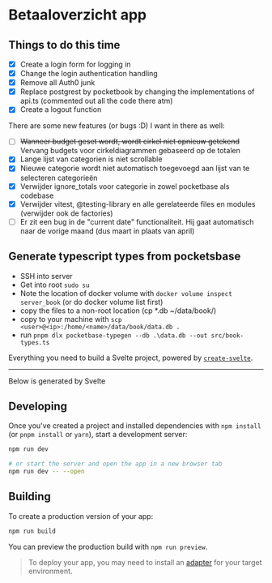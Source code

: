 # Betaaloverzicht app

## Things to do this time

- [x] Create a login form for logging in
- [x] Change the login authentication handling
- [x] Remove all Auth0 junk
- [x] Replace postgrest by pocketbook by changing the implementations of api.ts (commented out all the code there atm)
- [x] Create a logout function

There are some new features (or bugs :D) I want in there as well:

- [ ] ~~Wanneer budget geset wordt, wordt cirkel niet opnieuw getekend~~ Vervang budgets voor cirkeldiagrammen gebaseerd op de totalen
- [x] Lange lijst van categorien is niet scrollable
- [x] Nieuwe categorie wordt niet automatisch toegevoegd aan lijst van te selecteren categorieën
- [x] Verwijder ignore_totals voor categorie in zowel pocketbase als codebase
- [x] Verwijder vitest, @testing-library en alle gerelateerde files en modules (verwijder ook de factories)
- [ ] Er zit een bug in de "current date" functionaliteit. Hij gaat automatisch naar de vorige maand (dus maart in plaats van april)

## Generate typescript types from pocketsbase

- SSH into server
- Get into root `sudo su`
- Note the location of docker volume with `docker volume inspect server_book` (or do docker volume list first)
- copy the files to a non-root location (cp *.db ~/data/book/)
- copy to your machine with `scp <user>@<ip>:/home/<name>/data/book/data.db .`
- run `pnpm dlx pocketbase-typegen --db .\data.db --out src/book-types.ts`

Everything you need to build a Svelte project, powered by [`create-svelte`](https://github.com/sveltejs/kit/tree/master/packages/create-svelte).

---

Below is generated by Svelte

## Developing

Once you've created a project and installed dependencies with `npm install` (or `pnpm install` or `yarn`), start a development server:

```bash
npm run dev

# or start the server and open the app in a new browser tab
npm run dev -- --open
```

## Building

To create a production version of your app:

```bash
npm run build
```

You can preview the production build with `npm run preview`.

> To deploy your app, you may need to install an [adapter](https://kit.svelte.dev/docs/adapters) for your target environment.
